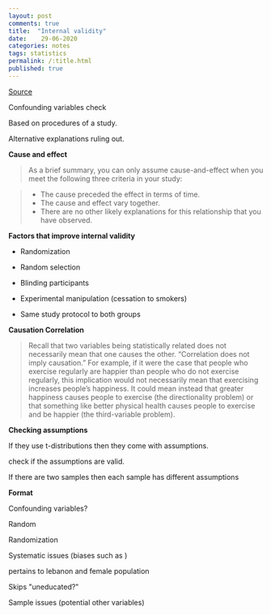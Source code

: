 ```yaml
---
layout: post
comments: true
title:  "Internal validity"
date:    29-06-2020 
categories: notes
tags: statistics
permalink: /:title.html
published: true
---
```


[Source](https://www.verywellmind.com/internal-and-external-validity-4584479#:~:text=Internal%20validity%20is%20the%20extent,alternative%20explanations%20for%20a%20finding.)

Confounding variables check

Based on procedures of a study.

Alternative explanations ruling out.


**Cause and effect**

> As a brief summary, you can only assume cause-and-effect when you
> meet the following three criteria in your study:

> - The cause preceded the effect in terms of time.  
> - The cause and effect vary together.  
> - There are no other likely explanations for this relationship that
> you have observed.  

**Factors that improve internal validity**

- Randomization

- Random selection

- Blinding participants

- Experimental manipulation (cessation to smokers)

- Same study protocol to both groups

**Causation Correlation**

> Recall that two variables being statistically related does not
> necessarily mean that one causes the other. “Correlation does not
> imply causation.” For example, if it were the case that people who
> exercise regularly are happier than people who do not exercise
> regularly, this implication would not necessarily mean that
> exercising increases people’s happiness. It could mean instead that
> greater happiness causes people to exercise (the directionality
> problem) or that something like better physical health causes people
> to exercise and be happier (the third-variable problem).

**Checking assumptions**

If they use t-distributions then they come with assumptions.

check if the assumptions are valid.

If there are two samples then each sample has different assumptions



**Format**

Confounding variables?

Random

Randomization

Systematic issues (biases such as )

pertains to lebanon and female population

Skips "uneducated?" 

Sample issues (potential other variables)


